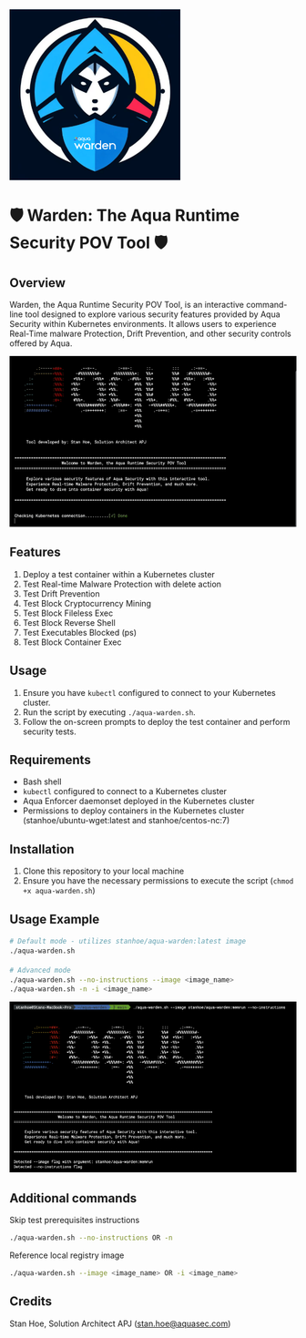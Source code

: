 <img src="/misc/aqua_warden_1x1.png" width="300" height="300">


# 🛡️ Warden: The Aqua Runtime Security POV Tool 🛡️

## Overview
Warden, the Aqua Runtime Security POV Tool, is an interactive command-line tool designed to explore various security features provided by Aqua Security within Kubernetes environments. It allows users to experience Real-Time malware Protection, Drift Prevention, and other security controls offered by Aqua.

<img src="/misc/aqua-warden-demo.gif" height="300">

## Features
1. Deploy a test container within a Kubernetes cluster
2. Test Real-time Malware Protection with delete action
3. Test Drift Prevention 
4. Test Block Cryptocurrency Mining
5. Test Block Fileless Exec 
6. Test Block Reverse Shell
7. Test Executables Blocked (ps)
8. Test Block Container Exec

## Usage
1. Ensure you have `kubectl` configured to connect to your Kubernetes cluster.
2. Run the script by executing `./aqua-warden.sh`.
3. Follow the on-screen prompts to deploy the test container and perform security tests.

## Requirements
- Bash shell
- `kubectl` configured to connect to a Kubernetes cluster
- Aqua Enforcer daemonset deployed in the Kubernetes cluster
- Permissions to deploy containers in the Kubernetes cluster (stanhoe/ubuntu-wget:latest and stanhoe/centos-nc:7)

## Installation
1. Clone this repository to your local machine
2. Ensure you have the necessary permissions to execute the script (`chmod +x aqua-warden.sh`)

## Usage Example
```bash
# Default mode - utilizes stanhoe/aqua-warden:latest image
./aqua-warden.sh

# Advanced mode
./aqua-warden.sh --no-instructions --image <image_name>
./aqua-warden.sh -n -i <image_name>
```

<img src="/misc/aqua-warden-advanced-commands.png" height="300">

## Additional commands
Skip test prerequisites instructions
```bash
./aqua-warden.sh --no-instructions OR -n
```
Reference local registry image
```bash
./aqua-warden.sh --image <image_name> OR -i <image_name>
```

## Credits
Stan Hoe, Solution Architect APJ (stan.hoe@aquasec.com)
